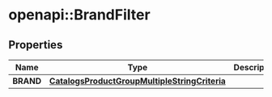 # openapi::BrandFilter


## Properties
Name | Type | Description | Notes
------------ | ------------- | ------------- | -------------
**BRAND** | [**CatalogsProductGroupMultipleStringCriteria**](.md) |  | 


